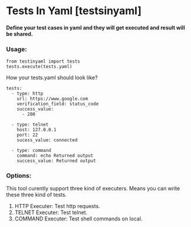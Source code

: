 # Tests In Yaml [testsinyaml]

#### Define your test cases in yaml and they will get executed and result will be shared. 

### Usage:

```
from testinyaml import tests
tests.execute(tests.yaml)
```
How your tests.yaml should look like?

```
tests:
  - type: http
    url: https://www.google.com
    verification_field: status_code
    success_value:
      - 200

  - type: telnet
    host: 127.0.0.1
    port: 22
    sucess_value: connected

  - type: command
    command: echo Returned output
    success_value: Returned output
```

### Options: 

This tool curently support three kind of executers. Means you can write these three kind of tests. 
1. HTTP Executer: Test http requests. 
2. TELNET Executer: Test telnet. 
3. COMMAND Executer: Test shell commands on local. 
